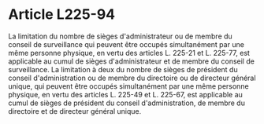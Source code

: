 # Article L225-94

La limitation du nombre de sièges d'administrateur ou de membre du conseil de surveillance qui peuvent être occupés simultanément par une même personne physique, en vertu des articles L. 225-21 et L. 225-77, est applicable au cumul de sièges d'administrateur et de membre du conseil de surveillance.   La limitation à deux du nombre de sièges de président du conseil d'administration ou de membre du directoire ou de directeur général unique, qui peuvent être occupés simultanément par une même personne physique, en vertu des articles L. 225-49 et L. 225-67, est applicable au cumul de sièges de président du conseil d'administration, de membre du directoire et de directeur général unique.
